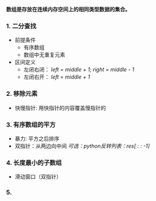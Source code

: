 **数组是存放在连续内存空间上的相同类型数据的集合。**

### 1. 二分查找
- 前提条件
	- 有序数组
	- 数组中无重复元素
- 区间定义
	- 左闭右闭： *left = middle + 1; right = middle - 1*
	- 左闭右开： *left = middle + 1*

### 2. 移除元素
- 快慢指针: 用快指针的内容覆盖慢指针的 

### 3. 有序数组的平方
- 暴力: 平方之后排序
- 双指针：从两边向中间 *可选：python反转列表：res[ : : -1]*

### 4. 长度最小的子数组
- 滑动窗口（双指针）

### 5.  

